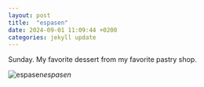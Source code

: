 ```yaml
---
layout: post
title:  "espasen"
date: 2024-09-01 11:09:44 +0200
categories: jekyll update
---
```


Sunday. My favorite dessert from my favorite pastry shop.   




![espasen](https://lh3.googleusercontent.com/pw/AP1GczPZsVpJniXAEvmUwMo5OPaUdA-eaAZ_ycPFYqQayUzvgQ9QzPLeO_XoSktPYpv9xm0q0o_QfHrc8LT_dDwSEOnSzoTBPkzpOvLvT--TsFLTjOj3eIc=w0)*espasen*&nbsp;



[jekyll-docs]: https://jekyllrb.com/docs/home
[jekyll-gh]:   https://github.com/jekyll/jekyll
[jekyll-talk]: https://talk.jekyllrb.com/
